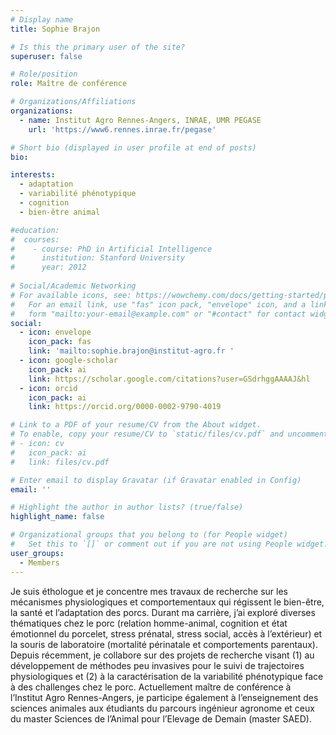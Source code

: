 ```yaml
---
# Display name
title: Sophie Brajon

# Is this the primary user of the site?
superuser: false

# Role/position
role: Maître de conférence

# Organizations/Affiliations
organizations:
  - name: Institut Agro Rennes-Angers, INRAE, UMR PEGASE
    url: 'https://www6.rennes.inrae.fr/pegase'

# Short bio (displayed in user profile at end of posts)
bio: 

interests:
  - adaptation
  - variabilité phénotypique
  - cognition
  - bien-être animal

#education:
#  courses:
#    - course: PhD in Artificial Intelligence
#      institution: Stanford University
#      year: 2012
 
# Social/Academic Networking
# For available icons, see: https://wowchemy.com/docs/getting-started/page-builder/#icons
#   For an email link, use "fas" icon pack, "envelope" icon, and a link in the
#   form "mailto:your-email@example.com" or "#contact" for contact widget.
social:
  - icon: envelope
    icon_pack: fas
    link: 'mailto:sophie.brajon@institut-agro.fr '
  - icon: google-scholar
    icon_pack: ai
    link: https://scholar.google.com/citations?user=GSdrhggAAAAJ&hl
  - icon: orcid
    icon_pack: ai
    link: https://orcid.org/0000-0002-9790-4019

# Link to a PDF of your resume/CV from the About widget.
# To enable, copy your resume/CV to `static/files/cv.pdf` and uncomment the lines below.
# - icon: cv
#   icon_pack: ai
#   link: files/cv.pdf

# Enter email to display Gravatar (if Gravatar enabled in Config)
email: ''

# Highlight the author in author lists? (true/false)
highlight_name: false

# Organizational groups that you belong to (for People widget)
#   Set this to `[]` or comment out if you are not using People widget.
user_groups:
  - Members
---
```

Je suis éthologue et je concentre mes travaux de recherche sur les mécanismes physiologiques et comportementaux qui régissent le bien-être, la santé et l’adaptation des porcs. Durant ma carrière, j’ai exploré diverses thématiques chez le porc (relation homme-animal, cognition et état émotionnel du porcelet, stress prénatal, stress social, accès à l’extérieur) et la souris de laboratoire (mortalité périnatale et comportements parentaux). Depuis récemment, je collabore sur des projets de recherche visant (1) au développement de méthodes peu invasives pour le suivi de trajectoires physiologiques et (2) à la caractérisation de la variabilité phénotypique face à des challenges chez le porc. Actuellement maître de conférence à l’Institut Agro Rennes-Angers, je participe également à l’enseignement des sciences animales aux étudiants du parcours ingénieur agronome et ceux du master Sciences de l’Animal pour l’Elevage de Demain (master SAED).
